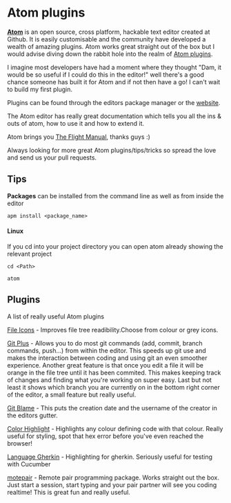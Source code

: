 # Atom plugins

[**Atom**][2] is an open source, cross platform, hackable text editor created at Github. It is easily customisable and the community have developed a wealth of amazing plugins. Atom works great straight out of the box but I would advise diving down the rabbit hole into the realm of [Atom plugins][3].

I imagine most developers have had a moment where they thought "Dam, it would be so useful if I could do this in the editor!" well there's a good chance someone has built it for Atom and if not then have a go!
I can't wait to build my first plugin.

Plugins can be found through the editors package manager or the [website][3].

The Atom editor has really great documentation which tells you all the ins & outs of atom, how to use it and how to extend it.

Atom brings you [The Flight Manual][7], thanks guys :)

Always looking for more great Atom plugins/tips/tricks so spread the love and send us your pull requests.

## Tips

**Packages** can be installed from the command line as well as from inside the editor
```
apm install <package_name>
```

#### Linux
If you cd into your project directory you can open atom already showing the relevant project

```
cd <Path>
```
```
atom

```

## Plugins

A list of really useful Atom plugins

[File Icons][1] - Improves file tree readibility.Choose from colour or grey icons.

[Git Plus][4] - Allows you to do most git commands (add, commit, branch commands, push...) from within the editor. This speeds up git use and makes the interaction between coding and using git an even smoother experience. Another great feature is that once you edit a file it will be orange in the file tree until it has been commited. This makes keeping track of changes and finding what you're working on super easy. Last but not least it shows which branch you are currently on in the bottom right corner of the editor, a small feature but really useful.

[Git Blame][5] - This puts the creation date and the username of the creator in the editors gutter.

[Color Highlight][6] - Highlights any colour defining code with that colour. Really useful for styling, spot that hex error before you've even reached the browser!

[Language Gherkin][8] - Highlighting for gherkin. Seriously useful for testing with Cucumber

[motepair][9] - Remote pair programming package. Works straight out the box. Just start a session, start typing and your pair partner will see you coding realtime! This is great fun and really useful.


[1]: https://atom.io/packages/file-icons
[2]: https://github.com/atom/atom
[3]: https://atom.io/packages
[4]: https://atom.io/packages/git-plus
[5]: https://atom.io/packages/git-blame
[6]: https://atom.io/packages/atom-color-highlight
[7]: https://atom.io/docs/v0.192.0/
[8]: https://atom.io/packages/language-gherkin
[9]: https://atom.io/packages/motepair

